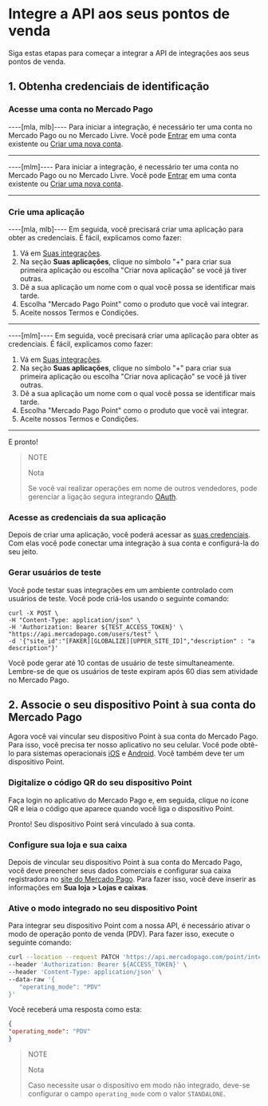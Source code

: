 # Integre a API aos seus pontos de venda

Siga estas etapas para começar a integrar a API de integrações aos seus pontos de venda.

## 1. Obtenha credenciais de identificação

### Acesse uma conta no Mercado Pago

----[mla, mlb]----
Para iniciar a integração, é necessário ter uma conta no Mercado Pago ou no Mercado Livre.
Você pode [Entrar](https://www.mercadolibre.com/jms/[FAKER][GLOBALIZE][SITE_ID]/lgz/login?platform_id=mp&go=https://www.mercadopago[FAKER][URL][DOMAIN]/developers/pt/guides/in-person-payments/qr-code/pre-requisites)
em uma conta existente ou [Criar uma nova conta](https://www.mercadopago[FAKER][URL][DOMAIN]).

------------

----[mlm]----
Para iniciar a integração, é necessário ter uma conta no Mercado Pago ou no Mercado Livre.
Você pode [Entrar](https://www.mercadolibre.com/jms/mlm/lgz/login?platform_id=MP&go=https%3A%2F%2Fwww.mercadopago.com.mx%2F&loginType=explicit)
em uma conta existente ou [Criar uma nova conta](https://www.mercadopago.com.mx/hub/registration/landing).

------------

### Crie uma aplicação

----[mla, mlb]----
Em seguida, você precisará criar uma aplicação para obter as credenciais. É fácil, explicamos como fazer:

1. Vá em [Suas integrações](https://www.mercadopago[FAKER][URL][DOMAIN]/developers/panel/applications).
2. Na seção **Suas aplicações**, clique no símbolo "+" para criar sua primeira aplicação ou escolha "Criar nova aplicação" se você já tiver outras.
3. Dê a sua aplicação um nome com o qual você possa se identificar mais tarde.
4. Escolha "Mercado Pago Point" como o produto que você vai integrar.
5. Aceite nossos Termos e Condições.

------------

----[mlm]----
Em seguida, você precisará criar uma aplicação para obter as credenciais. É fácil, explicamos como fazer:

1. Vá em [Suas integrações](https://www.mercadopago.com.mx/developers/panel/applications).
2. Na seção **Suas aplicações**, clique no símbolo "+" para criar sua primeira aplicação ou escolha "Criar nova aplicação" se você já tiver outras.
3. Dê a sua aplicação um nome com o qual você possa se identificar mais tarde.
4. Escolha "Mercado Pago Point" como o produto que você vai integrar.
5. Aceite nossos Termos e Condições.

------------
E pronto!

> NOTE
>
> Nota
>
> Se você vai realizar operações em nome de outros vendedores, pode gerenciar a ligação segura integrando [OAuth](/developers/pt/docs/mp-point/additional-content/security/oauth/introduction).

### Acesse as credenciais da sua aplicação

Depois de criar uma aplicação, você poderá acessar as [suas credenciais](https://www.mercadopago[FAKER][URL][DOMAIN]/developers/panel/credentials). Com elas você pode conectar uma integração à sua conta e configurá-la do seu jeito.

### Gerar usuários de teste

Você pode testar suas integrações em um ambiente controlado com usuários de teste. Você pode criá-los usando o seguinte comando:

```curl
curl -X POST \
-H "Content-Type: application/json" \
-H 'Authorization: Bearer ${TEST_ACCESS_TOKEN}' \
"https://api.mercadopago.com/users/test" \
-d '{"site_id":"[FAKER][GLOBALIZE][UPPER_SITE_ID]","description" : "a description"}'
```

Você pode gerar até 10 contas de usuário de teste simultaneamente. Lembre-se de que os usuários de teste expiram após 60 dias sem atividade no Mercado Pago.

## 2. Associe o seu dispositivo Point à sua conta do Mercado Pago

Agora você vai vincular seu dispositivo Point à sua conta do Mercado Pago. Para isso, você precisa ter nosso aplicativo no seu celular. Você pode obtê-lo para sistemas operacionais [iOS](https://itunes.apple.com/ar/app/mercado-pago/id925436649?mt=8) e [Android](https://play.google.com/store/apps/details?id=com.mercadopago.wallet&hl=es_419).
Você também deve ter um dispositivo Point.

### Digitalize o código QR do seu dispositivo Point

Faça login no aplicativo do Mercado Pago e, em seguida, clique no ícone QR e leia o código que aparece quando você liga o dispositivo Point. 

Pronto! Seu dispositivo Point será vinculado à sua conta.

### Configure sua loja e sua caixa

Depois de vincular seu dispositivo Point à sua conta do Mercado Pago, você deve preencher seus dados comerciais e configurar sua caixa registradora no [site do Mercado Pago](https://www.mercadopago[FAKER][URL][DOMAIN]). Para fazer isso, você deve inserir as informações em **Sua loja > Lojas e caixas**.


### Ative o modo integrado no seu dispositivo Point

Para integrar seu dispositivo Point com a nossa API, é necessário ativar o modo de operação ponto de venda (PDV). Para fazer isso, execute o seguinte comando:

``` bash
curl --location --request PATCH 'https://api.mercadopago.com/point/integration-api/devices/:deviceId' \
--header 'Authorization: Bearer ${ACCESS_TOKEN}' \
--header 'Content-Type: application/json' \
--data-raw '{
   "operating_mode": "PDV"
}'
```

Você receberá uma resposta como esta:

``` json
{
"operating_mode": "PDV"
}
```

> NOTE
>
>Nota
>
> Caso necessite usar o dispositivo em modo não integrado, deve-se configurar o campo `operating_mode` com o valor `STANDALONE`.